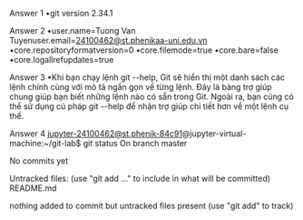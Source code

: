 Answer 1
•git version 2.34.1

Answer 2
•user.name=Tuong Van Tuyenuser.email=24100462@st.phenikaa-uni.edu.vn
•core.repositoryformatversion=0
•core.filemode=true
•core.bare=false
•core.logallrefupdates=true 

Answer 3
•Khi bạn chạy lệnh git --help, Git sẽ hiển thị một danh sách các lệnh chính cùng với mô tả ngắn gọn về từng lệnh. Đây là bảng trợ giúp chung giúp bạn biết những lệnh nào có sẵn trong Git. Ngoài ra, bạn cũng có thể sử dụng cú pháp git <command> --help để nhận trợ giúp chi tiết hơn về một lệnh cụ thể.

Answer 4
jupyter-24100462@st.phenik-84c91@jupyter-virtual-machine:~/git-lab$ git status
On branch master

No commits yet

Untracked files:
  (use "git add <file>..." to include in what will be committed)
        README.md

nothing added to commit but untracked files present (use "git add" to track)
